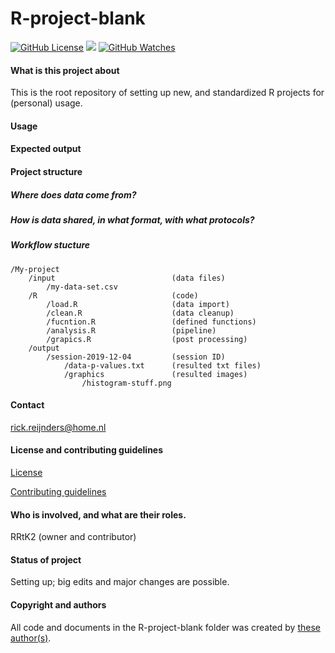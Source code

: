 # R-project-blank

[![GitHub License](https://img.shields.io/github/license/Rrtk2/R-project-blank)](https://github.com/Rrtk2/R-project-blank/blob/master/LICENSE.md) ![](https://img.shields.io/badge/Status-Setting_up-orange) [![GitHub Watches](https://img.shields.io/github/watchers/Rrtk2/R-project-blank.svg?style=social&label=Watch&maxAge=2592000)](https://github.com/Rrtk2/R-project-blank/watchers) 


#### What is this project about
This is the root repository of setting up new, and standardized R projects for (personal) usage.

#### Usage

#### Expected output

#### Project structure
##### Where does data come from?

##### How is data shared, in what format, with what protocols?

##### Workflow stucture
	/My-project
		/input							(data files)
			/my-data-set.csv
		/R								(code)
			/load.R 					(data import)
			/clean.R 					(data cleanup)
			/fucntion.R 				(defined functions)
			/analysis.R 				(pipeline)
			/grapics.R 					(post processing)
		/output
			/session-2019-12-04			(session ID)
				/data-p-values.txt		(resulted txt files)
				/graphics				(resulted images)
					/histogram-stuff.png



#### Contact
rick.reijnders@home.nl

#### License and contributing guidelines
[License](/LICENSE.md) 

[Contributing guidelines](/CONTRIBUTING.md) 


#### Who is involved, and what are their roles.
RRtK2 (owner and contributor)


#### Status of project
Setting up; big edits and major changes are possible.


#### Copyright and authors
All code and documents in the R-project-blank folder was created by [these author(s)](/AUTHORS.md).
